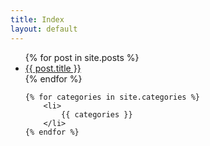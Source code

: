 ```yaml
---
title: Index
layout: default
---
```


<ul>
    {% for post in site.posts %}
        <li>
            <a href="{{ post.url }}">{{ post.title }}</a>
        </li>
    {% endfor %}

    {% for categories in site.categories %}
        <li>
            {{ categories }}
        </li>
    {% endfor %}
</ul>